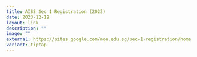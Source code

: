```yaml
---
title: AISS Sec 1 Registration (2022)
date: 2023-12-19
layout: link
description: ""
image: ""
external: https://sites.google.com/moe.edu.sg/sec-1-registration/home
variant: tiptap
---
```

